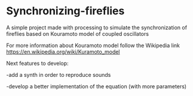# Synchronizing-fireflies
A simple project made with processing to simulate the synchronization of fireflies based on Kouramoto model of coupled oscillators

For more information about Kouramoto model follow the Wikipedia link
https://en.wikipedia.org/wiki/Kuramoto_model

Next features to develop: 

-add a synth in order to reproduce sounds

-develop a better implementation of the equation (with more parameters)
